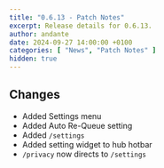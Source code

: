 ```yaml
---
title: "0.6.13 - Patch Notes"
excerpt: Release details for 0.6.13.
author: andante
date: 2024-09-27 14:00:00 +0100
categories: [ "News", "Patch Notes" ]
hidden: true
---
```


## Changes

- Added Settings menu
- Added Auto Re-Queue setting
- Added `/settings`
- Added setting widget to hub hotbar
- `/privacy` now directs to `/settings`
